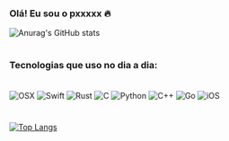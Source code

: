 ### Olá! Eu sou o pxxxxx 🔥

![Anurag's GitHub stats](https://github-readme-stats.vercel.app/api?username=MachineCase&show_icons=true&theme=tokyonight)

#

### Tecnologias que uso no dia a dia:
<div stile="display: inline_block"><br/>
   <img align="center" alt="OSX" src="https://img.shields.io/badge/mac%20os-000000?style=for-the-badge&logo=apple&logoColor=white" />
   <img align="center" alt="Swift" src="https://img.shields.io/badge/Swift-FA7343?style=for-the-badge&logo=swift&logoColor=white" />
   <img align="center" alt="Rust" src="https://img.shields.io/badge/Rust-000000?style=for-the-badge&logo=rust&logoColor=white" />
   <img align="center" alt="C" src="https://img.shields.io/badge/C-00599C?style=for-the-badge&logo=c&logoColor=white" />
   <img align="center" alt="Python" src="https://img.shields.io/badge/JavaScript-F7DF1E?style=for-the-badge&logo=javascript&logoColor=black" />
   <img align="center" alt="C++" src="https://img.shields.io/badge/C%2B%2B-00599C?style=for-the-badge&logo=c%2B%2B&logoColor=white" />
   <img align="center" alt="Go" src="https://img.shields.io/badge/Go-00ADD8?style=for-the-badge&logo=go&logoColor=white" />
   <img align="center" alt="iOS" src="https://img.shields.io/badge/iOS-000000?style=for-the-badge&logo=ios&logoColor=white" />


# 
[![Top Langs](https://github-readme-stats.vercel.app/api/top-langs/?username=MachineCase&layout=compact&theme=tokyonight)](https://github.com/anuraghazra/github-readme-stats)
